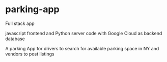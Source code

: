 # parking-app
Full stack app 

javascript frontend and Python server code with Google Cloud as backend database

A parking App for drivers to search for available parking space in NY and vendors to post listings 
